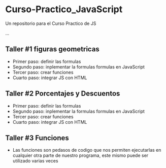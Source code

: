 # Curso-Practico_JavaScript
Un repositorio para el Curso Practico de JS


...

## Taller #1 figuras geometricas

- Primer paso: definir las formulas 
- Segundo paso: inplementar la formulas formulas en JavaScript
- Tercer paso: crear funciones
- Cuarto paso: integrar JS con HTML

## Taller #2 Porcentajes y Descuentos

- Primer paso: definir las formulas 
- Segundo paso: inplementar la formulas formulas en JavaScript
- Tercer paso: crear funciones
- Cuarto paso: integrar JS con HTML

## Taller #3 Funciones
- Las funciones son pedasos de codigo que nos permiten ejecutarlas en cualquier otra parte de nuestro programa, este mismo puede ser utilizado varias veces 


